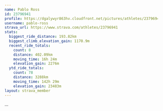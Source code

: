 ```yaml
---
name: Pablo Ross
id: 23796941
profile: https://dgalywyr863hv.cloudfront.net/pictures/athletes/23796941/14615399/1/large.jpg
username: pablo-ross
strava_url: https://www.strava.com/athletes/23796941
stats:
  biggest_ride_distance: 193.82km
  biggest_climb_elevation_gain: 1170.9m
  recent_ride_totals:
    count: 8
    distance: 402.09km
    moving_time: 16h 24m
    elevation_gain: 2276m
  ytd_ride_totals:
    count: 78
    distance: 3288km
    moving_time: 142h 29m
    elevation_gain: 23483m
layout: strava_member
--- 
```

...

